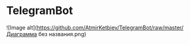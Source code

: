 # TelegramBot
![Image alt](https://github.com/AtmirKetbiev/TelegramBot/raw/master/Диаграмма без названия.png)
